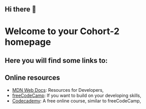## Hi there 👋

# Welcome to your Cohort-2 homepage

## Here you will find some links to:

## Online resources
<!-- [Wiki](https://github.com/Take2-Cohort-1/.github/wiki): Here you can find information for the week, -->
- [MDN Web Docs](https://developer.mozilla.org/en-US/): Resources for Developers,
- [freeCodeCamp](https://www.freecodecamp.org/learn/2022/responsive-web-design/): If you want to build on your developing skills,
- [Codecademy](https://www.codecademy.com/catalog): A free online course, similar to freeCodeCamp,

<!--

**Here are some ideas to get you started:**

🙋‍♀️ A short introduction - what is your organization all about?
🌈 Contribution guidelines - how can the community get involved?
👩‍💻 Useful resources - where can the community find your docs? Is there anything else the community should know?
🍿 Fun facts - what does your team eat for breakfast?
🧙 Remember, you can do mighty things with the power of [Markdown](https://docs.github.com/github/writing-on-github/getting-started-with-writing-and-formatting-on-github/basic-writing-and-formatting-syntax)
-->
